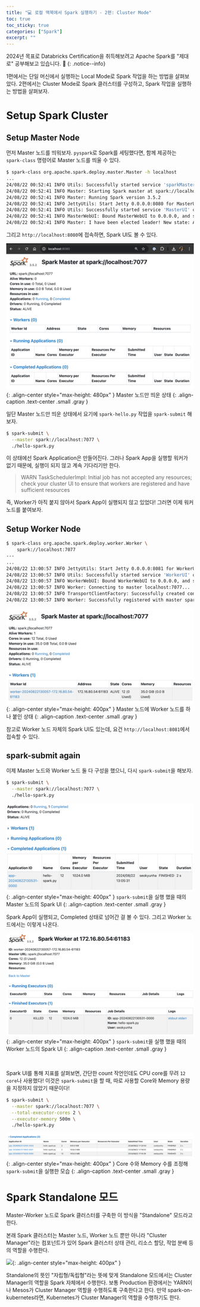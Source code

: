 ```yaml
---
title: "💻 로컬 맥북에서 Spark 실행하기 - 2편: Cluster Mode"
toc: true
toc_sticky: true
categories: ["Spark"]
excerpt: ""
---
```


2024년 목표로 Databricks Certification을 취득해보려고 Apache Spark를 "제대로" 공부해보고 있습니다. 🎇
{: .notice--info}

1편에서는 단일 머신에서 실행하는 Local Mode로 Spark 작업을 하는 방법을 살펴보았다. 2편에서는 Cluster Mode로 Spark 클러스터를 구성하고, Spark 작업을 실행하는 방법을 살펴보자.

# Setup Spark Cluster

## Setup Master Node

먼저 Master 노드를 띄워보자. `pyspark`로 Spark를 세팅했다면, 함께 제공하는 `spark-class` 명령어로 Master 노드를 띄울 수 있다.

```sh
$ spark-class org.apache.spark.deploy.master.Master -h localhost
...
24/08/22 00:52:41 INFO Utils: Successfully started service 'sparkMaster' on port 7077.
24/08/22 00:52:41 INFO Master: Starting Spark master at spark://localhost:7077
24/08/22 00:52:41 INFO Master: Running Spark version 3.5.2
24/08/22 00:52:41 INFO JettyUtils: Start Jetty 0.0.0.0:8080 for MasterUI
24/08/22 00:52:41 INFO Utils: Successfully started service 'MasterUI' on port 8080.
24/08/22 00:52:41 INFO MasterWebUI: Bound MasterWebUI to 0.0.0.0, and started at http://172.30.1.16:8080
24/08/22 00:52:41 INFO Master: I have been elected leader! New state: ALIVE
```

그리고 `http://localhost:8080`에 접속하면, Spark UI도 볼 수 있다.

![](/images/development/spark/spark-master-deploy.png){: .align-center style="max-height: 480px" }
Master 노드만 띄운 상태
{: .align-caption .text-center .small .gray }

일단 Master 노드만 띄운 상태에서 요기에 `spark-hello.py` 작업을 `spark-submit` 해보자.

```sh
$ spark-submit \
  --master spark://localhost:7077 \
  ./hello-spark.py
```

이 상태에선 Spark Application은 만들어진다. 그러나 Spark App을 실행할 워커가 없기 때문에, 실행이 되지 않고 계속 기다리기만 한다.

> WARN TaskSchedulerImpl: Initial job has not accepted any resources; check your cluster UI to ensure that workers are registered and have sufficient resources

즉, Worker가 아직 붙지 않아서 Spark App이 실행되지 않고 있었다! 그러면 이제 워커 노드를 붙여보자.

## Setup Worker Node

```bash
$ spark-class org.apache.spark.deploy.worker.Worker \
    spark://localhost:7077
---
...
24/08/22 13:00:57 INFO JettyUtils: Start Jetty 0.0.0.0:8081 for WorkerUI
24/08/22 13:00:57 INFO Utils: Successfully started service 'WorkerUI' on port 8081.
24/08/22 13:00:57 INFO WorkerWebUI: Bound WorkerWebUI to 0.0.0.0, and started at http://172.16.80.54:8081
24/08/22 13:00:57 INFO Worker: Connecting to master localhost:7077...
24/08/22 13:00:57 INFO TransportClientFactory: Successfully created connection to localhost/127.0.0.1:7077 after 11 ms (0 ms spent in bootstraps)
24/08/22 13:00:57 INFO Worker: Successfully registered with master spark://localhost:7077
```

![](/images/development/spark/spark-cluster-deploy.png){: .align-center style="max-height: 400px" }
Master 노드에 Worker 노드를 하나 붙인 상태
{: .align-caption .text-center .small .gray }

참고로 Worker 노드 자체의 Spark UI도 있는데, 요건 `http://localhost:8081`에서 접속할 수 있다.

## spark-submit again

이제 Master 노드와 Worker 노드 둘 다 구성을 했으니, 다시 `spark-submit`을 해보자.

```sh
$ spark-submit \
  --master spark://localhost:7077 \
  ./hello-spark.py
```

![](/images/development/spark/spark-submit-on-cluster-mode.png){: .align-center style="max-height: 400px" }
`spark-submit`을 실행 했을 때의 Master 노드의 Spark UI
{: .align-caption .text-center .small .gray }

Spark App이 실행되고, Completed 상태로 넘어간 걸 볼 수 있다. 그리고 Worker 노드에서는 이렇게 나온다.

![](/images/development/spark/spark-worker-view.png){: .align-center style="max-height: 400px" }
`spark-submit`을 실행 했을 때의 Worker 노드의 Spark UI
{: .align-caption .text-center .small .gray }

<br/>

Spark UI를 통해 지표를 살펴보면, 간단한 count 작언인데도 CPU core를 무려 `12 core`나 사용했다! 이것은 `spark-submit`을 할 때, 따로 사용할 Core와 Memory 용량을 지정하지 않았기 때문이다!

```sh
$ spark-submit \
  --master spark://localhost:7077 \
  --total-executor-cores 2 \
  --executor-memory 500m \
  ./hello-spark.py
```

![](/images/development/spark/spark-submit-with-custom-spec.png){: .align-center style="max-height: 400px" }
Core 수와 Memory 수를 조정해 `spark-submit`을 실행한 모습
{: .align-caption .text-center .small .gray }

# Spark Standalone 모드

Master-Worker 노드로 Spark 클러스터를 구축한 이 방식을 "Standalone" 모드라고 한다.

본래 Spark 클러스터는 Master 노드, Worker 노드 뿐만 아니라 "Cluster Manager"라는 컴포넌트가 있어 Spark 클러스터 상태 관리, 리소스 할당, 작업 분배 등의 역할을 수행한다.

![](https://spark.apache.org/docs/latest/img/cluster-overview.png){: .align-center style="max-height: 400px" }

Standalone의 뜻인 "자립형/독립형"라는 뜻에 맞게 Standalone 모드에서는 Cluster Manager의 역할을 Spark 자체에서 수행한다. 보통 Production 환경에서는 YARN이나 Mesos가 Cluster Manager 역할을 수행하도록 구축한다고 한다. 만약 spark-on-kubernetes라면, Kubernetes가 Cluster Manager의 역할을 수행하기도 한다.
